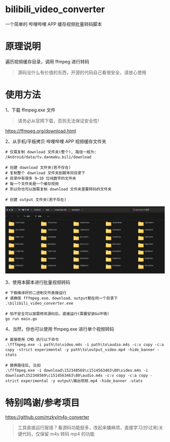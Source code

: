 # bilibili_video_converter

一个简单的 哔哩哔哩 APP 缓存视频批量转码脚本

# 原理说明

遍历视频缓存目录，调用 ffmpeg 进行转码

> 源码没什么有价值的东西，开源的代码自己看很安全，请放心使用

# 使用方法

1、下载 ffmpeg.exe 文件

> 请务必从官网下载，否则无法保证安全性!

https://ffmpeg.org/download.html

2、从手机/平板拷贝 哔哩哔哩 APP 视频缓存文件夹

```
# 仅需复制 download 文件夹(整个), 路径一般为:
/Android/data/tv.danmaku.bili/download

# 创建 download 文件夹(若不存在)
# 复制整个 download 文件夹到脚本同目录下
# 目录中有很多 9~10 位纯数字的文件夹
# 每一个文件夹是一个缓存视频
# 所以你也可以按需复制 download 文件夹里要转码的文件夹

# 创建 output 文件夹(若不存在)
```

![复制download文件夹](https://github.com/SimoLin/bilibili_video_converter/blob/main/image/download.png)

3、使用本脚本进行批量视频转码

```
# 下载编译好的二进制文件直接运行
# 请确保 fffmpeg.exe、download、output都在同一个目录下
.\bilibili_video_converter.exe

# 怕不安全可以按需修改源码后，直接运行(需要安装Go环境)
go run main.go
```

4、当然，你也可以使用 ffmpeg.exe 进行单个视频转码

```
# 直接使用 CMD 执行以下命令
.\fffmpeg.exe -i path\to\video.m4s -i path\to\audio.m4s -c:v copy -c:a copy -strict experimental -y path\to\output_video.mp4 -hide_banner -stats

# 替换路径后, 比如
.\fffmpeg.exe -i download\152348569\c1514563463\80\video.m4s -i download\152348569\c1514563463\80\audio.m4s -c:v copy -c:a copy -strict experimental -y output\输出视频.mp4 -hide_banner -stats

```

# 特别鸣谢/参考项目

https://github.com/mzky/m4s-converter

> 工具直接运行报错 ? 看源码功能挺多，改起来嫌麻烦，直接学习(抄过来)关键代码，仅保留 m4s 转码 mp4 的功能
